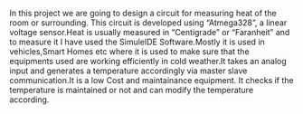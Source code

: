 In this project we are going to design a circuit for measuring heat of the room or surrounding. This circuit is developed using “Atmega328”, a linear voltage sensor.Heat is usually measured in “Centigrade” or “Faranheit” and to measure it I have used the SimuleIDE Software.Mostly it is used in vehicles,Smart Homes etc where it is used to make sure that the equipments used are working efficiently in cold weather.It takes an analog input and generates a temperature accordingly via master slave communication.It is a low Cost and maintainance equipment. It checks if the temperature is maintained or not and can modify the temperature according.
